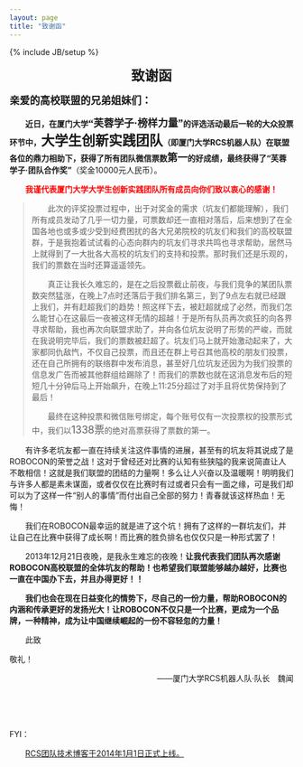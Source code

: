 ```yaml
---
layout: page
title: "致谢函"
---
```

{% include JB/setup %}

<center>
<p><b><font size="5">致谢函</font></b></p>
</center>

<b><font size="4">亲爱的高校联盟的兄弟姐妹们：</font></b>

　　<b>近日，在厦门大学<font size="4" face="微软雅黑">“芙蓉学子·榜样力量”</font>的评选活动最后一轮的大众投票环节中，<font size="5" face="微软雅黑">大学生创新实践团队</font>（即厦门大学RCS机器人队）在联盟各位的鼎力相助下，获得了所有团队微信票数<font size="4" face="微软雅黑">第一</font>的好成绩，最终获得了“芙蓉学子·团队合作奖”</b>（奖金10000元人民币）。

　　<b><font color="red">我谨代表厦门大学大学生创新实践团队所有成员向你们致以衷心的感谢！</font></b>

>　　此次的评奖投票过程中，出于对奖金的需求（坑友们都能理解），我们所有成员发动了几乎一切力量，可票数却还一直相对落后，后来想到了在全国各地也或多或少受到经费困扰的各大兄弟院校的坑友们和我们的高校联盟群，于是我抱着试试看的心态向群内的坑友们寻求共鸣也寻求帮助，居然马上就得到了一大批各大高校的坑友们的支持和投票。那时我们还是乐观的，我们的票数在当时还算遥遥领先。
>
>　　真正让我长久难忘的，是在之后投票截止前夜，与我们竞争的某团队票数突然猛涨，在晚上7点时还落后于我们排名第三，到了9点左右就已经跟上我们，并有赶超我们的趋势！照这样下去，被赶超就成了必然，而我们怎么能甘心在这最后一夜被这样无情的超越！于是所有队员再次疯狂的向各界寻求帮助，我也再次向联盟求助了，并向各位坑友说明了形势的严峻，而就在我说明完毕后，我们的票数被赶超了。坑友们马上就开始激动起来了，大家都同仇敌忾，不仅自己投票，而且还在群上号召其他高校的朋友们投票，还在自己所拥有的联络群中发布消息，甚至好几位坑友还因为为我们投票的信息发广告而被其他群组给踢除了！而我们的票数也就在这消息发布后的短短几十分钟后马上开始飙升，在晚上11:25分超过了对手且将优势保持到了最后！
>
>　　最终在这种投票和微信账号绑定，每个账号仅有一次投票权的投票形式中，我们以<font size="4">1338票</font>的绝对高票获得了票数的第一。

　　有许多老坑友都一直在持续关注这件事情的进展，甚至有的坑友将其说成了是ROBOCON的荣誉之战！这对于曾经还对比赛的认知有些狭隘的我来说简直让人不敢相信！这就是我们联盟的团结的力量啊！多么让人兴奋以及温暖啊！明明我们与许多人都是素未谋面，或者仅仅在比赛时有过或者只会有一面之缘，可是我们却可以为了这样一件“别人的事情”而付出自己全部的努力！青春就该这样热血！无悔！

　　我们在ROBOCON最幸运的就是进了这个坑！拥有了这样的一群坑友们，并让自己在比赛中获得了成长啊！而比赛的胜负排名也仅仅只是一种形式罢了！

　　2013年12月21日夜晚，是我永生难忘的夜晚！<b>让我代表我们团队再次感谢ROBOCON高校联盟的全体坑友的帮助！也希望我们联盟能够越办越好，比赛也一直在中国办下去，并且办得更好！！</b>

　　<b>我们也会在现在日益变化的情势下，尽自己的一份力量，帮助ROBOCON的内涵和传承更好的发扬光大！让ROBOCON不仅只是一个比赛，更成为一个品牌，一种精神，成为让中国继续崛起的一份不容轻忽的力量！</b>

　　此致

敬礼！

<div>
    <p align="right">——厦门大学RCS机器人队·队长　魏闻</p>
</div>

<br><br><br>


FYI：

　　[RCS团队技术博客于2014年1月1日正式上线。](http://rcstech.org/announcement2.html)

<br>
<!--
><center><p><b>上线通告</b></p></center><br>
>
>　　大家好，这是一份上线通告。厦大RCS机器人队的技术博客“玉不琢”正式上线，网址是：[rcstech.org](http://rcstech.org) 。这是一个纯粹的技术性网站，初期运营方式是汇总RCS队员的技术总结和学习心得，进行整理后发布。
>
>　　“玉不琢”致力于打造一个完全开放的技术分享交流平台，网站所有源码与细节都可以[在这里获取](https://github.com/RCSTech/RCSTech.github.io)，欢迎任何组织和个人fork。
>
>　　由于站点运营小组能力有限，难免在各方面有所疏漏，如有发现，敬请[联系运营小组](mailto:kezhang@rcstech.org)，欢迎各种形式和内容的建议。
-->
<br><br><br>

